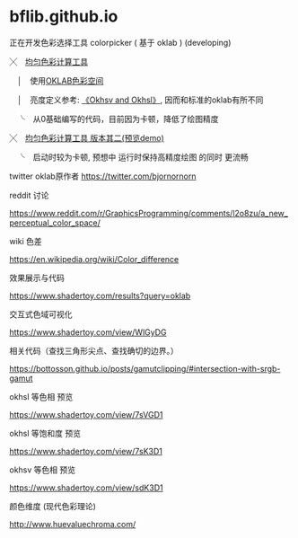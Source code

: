 # bflib.github.io
正在开发色彩选择工具 colorpicker ( 基于 oklab ) (developing)

╳　[均匀色彩计算工具](.\html\colorpicker_v1.html)

　│　使用[OKLAB色彩空间](https://bottosson.github.io/)

　│　亮度定义参考: [《Okhsv and Okhsl》](https://bottosson.github.io/posts/colorpicker/), 因而和标准的oklab有所不同

　╰　从0基础编写的代码，目前因为卡顿，降低了绘图精度

╳　[均匀色彩计算工具 版本其二(预览demo)](.\html\z_demo_gamut_v2.html)

　╰　启动时较为卡顿, 预想中 运行时保持高精度绘图 的同时 更流畅

twitter oklab原作者
https://twitter.com/bjornornorn

reddit 讨论

https://www.reddit.com/r/GraphicsProgramming/comments/l2o8zu/a_new_perceptual_color_space/

wiki 色差

https://en.wikipedia.org/wiki/Color_difference

效果展示与代码

https://www.shadertoy.com/results?query=oklab

交互式色域可视化

https://www.shadertoy.com/view/WlGyDG

相关代码（查找三角形尖点、查找确切的边界。）

https://bottosson.github.io/posts/gamutclipping/#intersection-with-srgb-gamut

okhsl 等色相 预览

https://www.shadertoy.com/view/7sVGD1

okhsl 等饱和度 预览

https://www.shadertoy.com/view/7sK3D1

okhsv 等色相 预览

https://www.shadertoy.com/view/sdK3D1


颜色维度 (现代色彩理论)

http://www.huevaluechroma.com/

